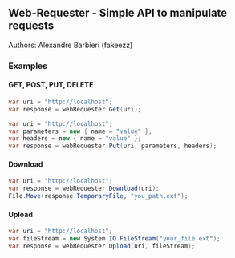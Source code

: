 ## Web-Requester - Simple API to manipulate requests

Authors: Alexandre Barbieri (fakeezz)

### Examples

#### GET, POST, PUT, DELETE

```c#
var uri = "http://localhost";
var response = webRequester.Get(uri);
```

```c#
var uri = "http://localhost";
var parameters = new { name = "value" };
var headers = new { name = "value" };
var response = webRequester.Put(uri, parameters, headers);
```

#### Download

```c#
var uri = "http://localhost";
var response = webRequester.Download(uri);
File.Move(response.TemporaryFile, "you_path.ext");
```

#### Upload

```c#
var uri = "http://localhost";
var fileStream = new System.IO.FileStream("your_file.ext");
var response = webRequester.Upload(uri, fileStream);
```

